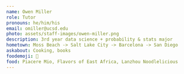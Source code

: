 ```yaml
---
name: Owen Miller
role: Tutor
pronouns: he/him/his
email: omiller@ucsd.edu
photo: assets/staff-images/owen-miller.png
description: 3rd year data science + probability & stats major
hometown: Moss Beach -> Salt Lake City -> Barcelona -> San Diego
askabout: Cooking, books
foodemoji: 🍲
food: Piacere Mio, Flavors of East Africa, Lanzhou Noodlelicious
---
```


